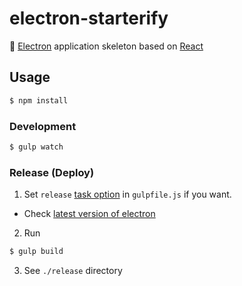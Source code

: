 # electron-starterify

:electric_plug: [Electron][electron] application skeleton based on [React][react]


## Usage

```sh
$ npm install
```

### Development

```sh
$ gulp watch
```

### Release (Deploy)

1. Set `release` [task option][opt] in `gulpfile.js` if you want.
  - Check [latest version of electron][latest]

2. Run
  ```sh
  $ gulp build
  ```

3. See `./release` directory


[electron]: http://electron.atom.io/
[react]: http://facebook.github.io/react/
[latest]: https://github.com/atom/electron/releases/latest
[opt]: https://github.com/mainyaa/gulp-electron#options
